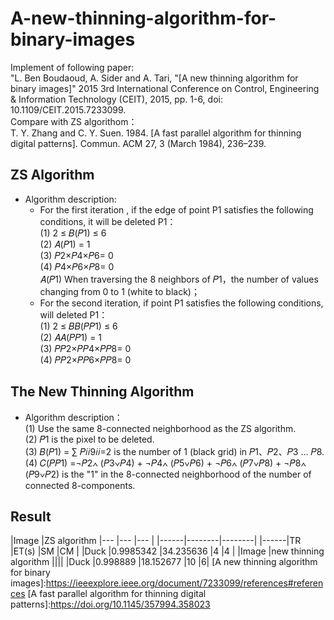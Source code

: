 # A-new-thinning-algorithm-for-binary-images
Implement of following paper:  
"L. Ben Boudaoud, A. Sider and A. Tari, "[A new thinning algorithm for binary images]" 2015 3rd International Conference on Control, Engineering & Information 
Technology (CEIT), 2015, pp. 1-6, doi: 10.1109/CEIT.2015.7233099.  
Compare with ZS algorithom：  
T. Y. Zhang and C. Y. Suen. 1984. [A fast parallel algorithm for thinning digital patterns]. Commun. ACM 27, 3 (March 1984), 236–239. 

## ZS Algorithm
- Algorithm description:
  - For the first iteration , if the edge of point P1 satisfies the following conditions, it will be deleted P1：  
(1) 2 ≤ 𝐵(𝑃1) ≤ 6  
(2) 𝐴(𝑃1) = 1  
(3) 𝑃2×𝑃4×𝑃6= 0  
(4) 𝑃4×𝑃6×𝑃8= 0  
𝐴(𝑃1) When traversing the 8 neighbors of 𝑃1，the number of values changing from 0 to 1 (white to black)；
  - For the second iteration, if point P1 satisfies the following conditions, will deleted P1：  
(1) 2 ≤ 𝐵𝐵(𝑃𝑃1) ≤ 6  
(2) 𝐴𝐴(𝑃𝑃1) = 1  
(3) 𝑃𝑃2×𝑃𝑃4×𝑃𝑃8= 0  
(4) 𝑃𝑃2×𝑃𝑃6×𝑃𝑃8= 0  
## The New Thinning Algorithm
- Algorithm description：  
(1) Use the same 8-connected neighborhood as the ZS algorithm.   
(2) 𝑃1 is the pixel to be deleted.  
(3) 𝐵(𝑃1) = ∑ 𝑃𝑖𝑖9𝑖𝑖=2 is the number of 1 (black grid) in 𝑃1、𝑃2、𝑃3 … 𝑃8.   
(4) 𝐶(𝑃𝑃1) =¬𝑃2∧ (𝑃3∨𝑃4) + ¬𝑃4∧ (𝑃5∨𝑃6) + ¬𝑃6∧ (𝑃7∨𝑃8) + ¬𝑃8∧ (𝑃9∨𝑃2) is the "1" in the 8-connected neighborhood of the number of connected 8-components.  
## Result
|Image |ZS algorithm |--- |--- |--- |
|------|--------|--------|
|------|TR |ET(s) |SM |CM |
|Duck |0.9985342 |34.235636 |4 |4 |
|Image |new thinning algorithm ||||
|Duck |0.998889 |18.152677 |10 |6|
[A new thinning algorithm for binary images]:https://ieeexplore.ieee.org/document/7233099/references#references
[A fast parallel algorithm for thinning digital patterns]:https://doi.org/10.1145/357994.358023
